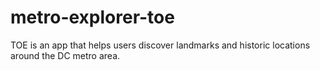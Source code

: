 # metro-explorer-toe
TOE is an app that helps users discover landmarks and historic locations around the DC metro area.
